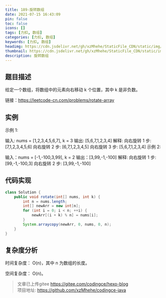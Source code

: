```yaml
---
title: 189-旋转数组
date: 2021-07-15 16:43:09
pin: false
toc: false
icons: []
tags: [力扣, 数组]
categories: [力扣, 数组]
keywords: [力扣, 数组]
headimg: https://cdn.jsdelivr.net/gh/xzMhehe/StaticFile_CDN/static/img/20210715163600.png
thumbnail: https://cdn.jsdelivr.net/gh/xzMhehe/StaticFile_CDN/static/img/20210715163600.png
description: 旋转数组
---
```


## 题目描述
给定一个数组，将数组中的元素向右移动 k 个位置，其中 k 是非负数。



链接：https://leetcode-cn.com/problems/rotate-array


## 实例

示例 1:

输入: nums = [1,2,3,4,5,6,7], k = 3
输出: [5,6,7,1,2,3,4]
解释:
向右旋转 1 步: [7,1,2,3,4,5,6]
向右旋转 2 步: [6,7,1,2,3,4,5]
向右旋转 3 步: [5,6,7,1,2,3,4]
示例 2:

输入：nums = [-1,-100,3,99], k = 2
输出：[3,99,-1,-100]
解释: 
向右旋转 1 步: [99,-1,-100,3]
向右旋转 2 步: [3,99,-1,-100]

##  代码实现
```java
class Solution {
    public void rotate(int[] nums, int k) {
        int n = nums.length;
        int[] newArr = new int[n];
        for (int i = 0; i < n; ++i) {
            newArr[(i + k) % n] = nums[i];
        }
        System.arraycopy(newArr, 0, nums, 0, n);
    }
}
```

## 复杂度分析
时间复杂度： O(n)，其中 n 为数组的长度。

空间复杂度： O(n)。




>文章已上传gitee https://gitee.com/codingce/hexo-blog   
>项目地址: https://github.com/xzMhehe/codingce-java